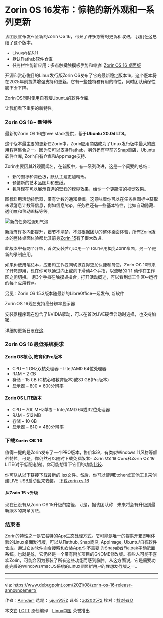 [#]: subject: "Zorin OS 16 Released with Stunning New Look and Array of Updates"
[#]: via: "https://www.debugpoint.com/2021/08/zorin-os-16-release-announcement/"
[#]: author: "Arindam https://www.debugpoint.com/author/admin1/"
[#]: collector: "lujun9972"
[#]: translator: "zd200572"
[#]: reviewer: " "
[#]: publisher: " "
[#]: url: " "

Zorin OS 16发布：惊艳的新外观和一系列更新
======
该团队宣布发布全新的Zorin OS 16，带来了许多急需的更新和改进。 我们在这总结了这个版本。
- Linux内核5.11
- 默认Flathub软件仓库
- 任务栏性能新应用：多点触摸触摸板手势和缩放!
[Zorin OS 16 桌面版][1]

开源和赏心悦目的Linux发行版Zorin OS发布了它的最新稳定版本16，这个版本将在2025年前提供增强支持和更新。它有一些独特和有用的特性，同时团队确保性能不会下降。

Zorin OS同时使用自有和Ubuntu的软件仓库.

让我们看下重要的新特性。

### Zorin OS 16 – 新特性

最新的Zorin OS 16由hwe stack提供，基于**Ubuntu 20.04 LTS**。

这个版本最主要的更新在Zorin中，Zorin应用商店成为了Linux发行版中最大的应用程序集合之一。因为它可以支持Flathub，另外还有早前的Snap商店，Ubuntu软件仓库, Zorin自有仓库和AppImage支持.

Zorin主要因其外观而闻名，在新版中，有一系列改进，这是一个简要的总结：

  * 新的图标和调色板，默认主题更加精致。
  * 预装新的艺术品图片和壁纸。
  * 锁屏现在可以展示自选的壁纸的模糊效果，给你一个更简洁的视觉效果。



图标启用活动指示器，带有计数的通知横幅。这意味着你可以在任务栏图标中获取未读消息计数等信息，例如信息App。任务栏还有一些基本特性，比如自动隐藏、透明度和移动图标等等。

![新的任务栏通知气泡][2]

新版有许多内部提升，细节不清楚，不过根据团队的整体桌面体验，所有Zorin版本的整体桌面体验都比其前身[Zorin 15][3]有了很大改进.

此版本中有两个介绍，首次安装后可以用一个Tour应用概览Zorin桌面，另一个是新的录制应用。

如果你使用笔记本，应用和工作区间切换变得更加快捷和简便。Zorin OS 16带来了开箱即用，现在你可以通过向上或向下滑动4个手指，以流畅的 1:1 动作在工作区之间切换。 用3个手指在触摸板撮合，打开活动概述，可以看到您工作区中运行的每个应用程序。 
[][3]

另见：Zorin OS 15.3版本随最新的LibreOffice一起发布, 新软件

Zorin OS 16现在支持高分辨率显示器

安装器程序现在包含了NVIDIA驱动，可以在首次LIVE硬盘启动时选择，也支持加密.

详细的更新日志在[这][4].

### Zorin OS 16 最低系统要求

#### Zorin OS核心, 教育和Pro版本

  * CPU – 1 GHz双核处理器 – Intel/AMD 64位处理器
  * RAM – 2 GB
  * 存储 – 15 GB (C核心和教育版本)或30 GB(Pro版本)
  * 显示器 – 800 × 600分辨率



#### Zorin OS LITE版本

  * CPU – 700 MHz单核 – Intel/AMD 64或32位处理器
  * RAM – 512 MB
  * 存储 – 10 GB
  * 显示器 – 640 × 480分辨率



### 下载Zorin OS 16

值得一提的是Zorin发布了一个PRO版本，售价$39，有类似Windows 11风格等额外特性。可是，你仍然可以随时下载免费版本– Zorin OS 16 Core和Zorin OS 16 LITE(对于低配电脑)。你可能想看下它们的功能[比较][5].

你可以从以下链接下载最新的.iso文件。然后，你可以使用[Etcher][6]或其他工具来创建LIVE USB启动盘来安装。
[下载zorin os 16][7]

#### 从Zorin 15.x升级

现在还没有从Zorin OS 15升级的路径，可是，据该团队称，未来将会有升级到最新版本的简单方法。

### 结束语

Zorin的特性之一是它独特的App生态处理方式。它可能是唯一的提供开箱即用体验的Linux桌面发行版，可以从Flathub, Snap商店, AppImage, Ubuntu/自有软件仓库，通过它的软件商店搜索和安装App.你不需要 为Snap或者Flatpak手动配置系统。也就是说，它仍然是一个带有附加项目的GNOME修改版。有些人可能不喜欢Zorin，可能会因为预装了所有这些功能而感到臃肿。从这方面说，它是需要功能完善的Windows/macOS系统的Linux桌面新用户的理想发行版之一。

* * *

--------------------------------------------------------------------------------

via: https://www.debugpoint.com/2021/08/zorin-os-16-release-announcement/

作者：[Arindam][a]
选题：[lujun9972][b]
译者：[zd200572](https://github.com/zd200572)
校对：[校对者ID](https://github.com/校对者ID)

本文由 [LCTT](https://github.com/LCTT/TranslateProject) 原创编译，[Linux中国](https://linux.cn/) 荣誉推出

[a]: https://www.debugpoint.com/author/admin1/
[b]: https://github.com/lujun9972
[1]: https://www.debugpoint.com/blog/wp-content/uploads/2021/08/Zorin-OS-16-Desktop-1024x576.jpg
[2]: https://www.debugpoint.com/blog/wp-content/uploads/2021/08/New-Taskbar-Notification-Bubbles.png
[3]: https://www.debugpoint.com/2020/09/zorin-os-15-3-release/
[4]: https://blog.zorin.com/2021/08/17/2021-08-17-zorin-os-16-is-released/
[5]: https://zorin.com/os/pro/#compare
[6]: https://www.debugpoint.com/2021/01/etcher-bootable-usb-linux/
[7]: https://zorin.com/os/download/
